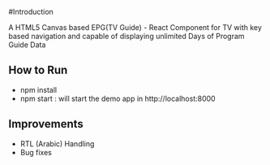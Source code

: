 #Introduction

A HTML5 Canvas based EPG(TV Guide) - React Component for TV with key based navigation and capable of displaying unlimited Days of Program Guide Data

## How to Run
- npm install
- npm start : will start the demo app in http://localhost:8000

## Improvements
- RTL (Arabic) Handling
- Bug fixes

